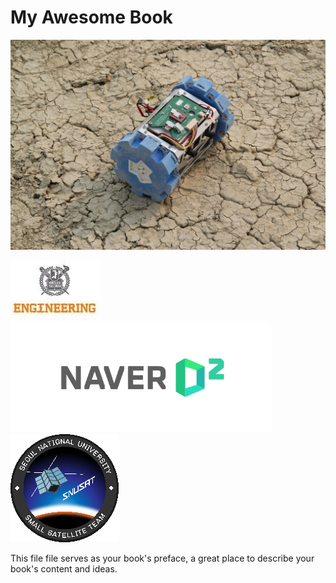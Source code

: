 # My Awesome Book


![](ar1510.jpg) 

![](engineering.jpg)
![](naver.png)
![](snusat.png)

This file file serves as your book's preface, a great place to describe your book's content and ideas.
